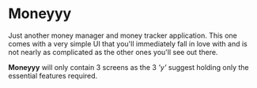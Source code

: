 # Moneyyy

Just another money manager and money tracker application.
This one comes with a very simple UI that you'll immediately fall in love with and is not nearly as complicated as the other ones you'll see out there.

**Moneyyy** will only contain 3 screens as the 3 _'y'_ suggest holding only the essential features required.
